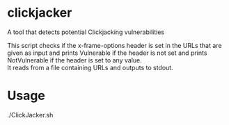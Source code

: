 # clickjacker
A tool that detects potential Clickjacking vulnerabilities

This script checks if the x-frame-options header is set in the URLs that are given as input and prints Vulnerable if the header is not set and prints NotVulnerable if the header is set to any value.<br>
It reads from a file containing URLs and outputs to stdout.

# Usage
./ClickJacker.sh <file containing URLs>
